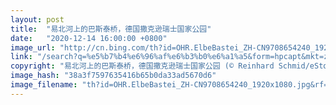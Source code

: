 ```yaml
---
layout: post
title:  "易北河上的巴斯泰桥，德国撒克逊瑞士国家公园"
date:   "2020-12-14 16:00:00 +0800"
image_url: "http://cn.bing.com/th?id=OHR.ElbeBastei_ZH-CN9708654240_1920x1080.jpg&rf=LaDigue_1920x1080.jpg&pid=hp"
link: "/search?q=%e5%b7%b4%e6%96%af%e6%b3%b0%e6%a1%a5&form=hpcapt&mkt=zh-cn"
copyright: "易北河上的巴斯泰桥，德国撒克逊瑞士国家公园 (© Reinhard Schmid/eStock Photo)"
image_hash: "38a3f7597635416b65b0da33ad5670d6"
image_filename: "th?id=OHR.ElbeBastei_ZH-CN9708654240_1920x1080.jpg&rf=LaDigue_1920x1080.jpg&pid=hp"
---
```

